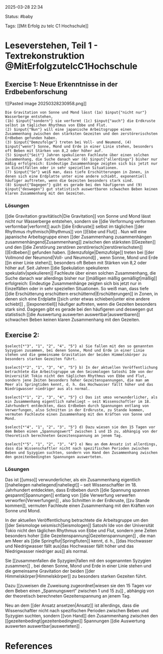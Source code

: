 2025-03-28 22:34

Status: #baby 

Tags: [[Mit Erfolg zu telc C1 Hochschule]]

# Leseverstehen, Teil 1 - Textrekonstruktion @MitErfolgzutelcC1Hochschule

## Exercise 1: Neue Erkenntnisse in der Erdbebenforschung

![[Pasted image 20250328230958.png]]

```exercise
Die Gravitation von Sonne und Mond lässt (1a) $input{"nicht nur"} Wasserberge entstehen, 
(1b) $input{"sondern"} sie verformt (1c) $input{"auch"} die Erdkruste selbst im täglichen Rhythmus von Ebbe und Flut.
(2) $input{"Nun"} will eine japanische Arbeitsgruppe einen Zusammenhang zwischen den stärksten Gezeiten und den zerstörerischsten Erdbeben gefunden haben.  
(3) $input{"Demzufolge"} treten bei Voll- und Neumond, (4) $input{"wenn"} Sonne, Mond und Erde in einer Linie stehen, besonders oft Beben mit Stärken von 8,2 oder höher auf.  
(5) $input{"Seit"} Jahren spekulieren Fachleute über einen solchen Zusammenhang, die Suche danach war (6) $input{"allerdings"} bisher nur mäßig erfolgreich: Eindeutige Zusammenhänge zeigten sich bis jetzt nur in Einzelfällen oder in sehr speziellen Situationen.  
(7) $input{"So"} weiß man, dass tiefe Erschütterungen in Zonen, in denen sich eine Erdplatte unter eine andere schiebt, exponentiell häufiger auftreten, wenn die Gezeiten besonders stark sind.  
(8) $input{"Dagegen"} gibt es gerade bei den häufigeren und (9) $input{"deswegen"} gut statistisch auswertbaren schwachen Beben keinen klaren Zusammenhang mit den Gezeiten.
```

### Lösungen

[[die Gravitation gravitätisch|Die Gravitation]]  von Sonne und Mond lässt nicht nur Wasserberge entstehen, sondern sie [[die Verformung verformen verformbar|verformt]]  auch [[die Erdkruste]] selbst im täglichen [[der Rhythmus rhythmisch|Rhythmus]]  von [[Ebbe und Flut]] . Nun will eine japanische Arbeitsgruppe einen [[der Zusammenhang zusammenhängen zusammenhängend|Zusammenhang]] zwischen den stärksten [[Gezeiten]] und den [[die Zerstörung zerstören zerstörerisch|zerstörerischsten]]  [[Erdbeben]] gefunden haben. [[demzufolge|Demzufolge]]  treten bei [[der Vollmond der Neumond|Voll- und Neumond]] , wenn Sonne, Mond und Erde [[in einer Linie stehen]], besonders oft Beben mit Stärken von 8,2 oder höher auf. Seit Jahren [[die Spekulation spekulieren spekulativ|spekulieren]]  Fachleute über einen solchen Zusammenhang, die Suche danach war allerdings bisher nur [[mäßigen mäßig gemäßigt|mäßig]]  erfolgreich: Eindeutige Zusammenhänge zeigten sich bis jetzt nur in Einzelfällen oder in sehr speziellen Situationen. So weiß man, dass tiefe [[die Erschütterung erschüttern erschütternd|Erschütterungen]]  in Zonen, in denen sich eine Erdplatte [[sich unter etwas schieben|unter eine andere schiebt]] , [[exponentiell]] häufiger auftreten, wenn die Gezeiten besonders stark sind. Dagegen gibt es gerade bei den häufigeren und deswegen gut statistisch [[die Auswertung auswerten auswertbar|auswertbaren]]  schwachen Beben keinen klaren Zusammenhang mit den Gezeiten.

## Exercise 2: 

```exercise
$select{*"3", "1", "2", "4", "5"} a) Sie fallen mit den so genannten Syzygien zusammen, bei denen Sonne, Mond und Erde in einer Linie stehen und die gemeinsame Gravitation der beiden Himmelskörper zu besonders starken Gezeiten führt.

$select{*"2", "1", "3", "4", "5"} b) In der aktuellen Veröffentlichung betrachtete die Arbeitsgruppe um den Seismologen Satoshi Ide von der Universität Tokio nicht den täglichen Rhythmus von Ebbe und Flut, sondern jene Zeiten besonders hoher Gezeitenspannungen, die man am Meer als Springtiden kennt, d. h. das Hochwasser fällt höher und das Niedrigwasser niedriger aus als normal.

$select{*"1", "2", "3", "4", "5"} c) Das ist umso verwunderlicher, als ein Zusammenhang eigentlich naheliegt – seit Wissenschaftler im 18. Jahrhundert entdeckten, dass Erdbeben durch Spannungen entlang von Verwerfungen, also Schnitten in der Erdkruste, zu Stande kommen, vermuten Fachleute einen Zusammenhang mit den Kräften von Sonne und Mond.

$select{*"4", "1", "2", "3", "5"} d) Dazu wiesen sie den 15 Tagen vor dem Beben einen „Spannungswert“ zwischen 1 und 15 zu, abhängig von der theoretisch berechneten Gezeitenspannung an jenem Tag.

$select{*"5", "1", "2", "3", "4"} e) Neu an dem Ansatz ist allerdings, dass die Wissenschaftler nicht nach spezifischen Perioden zwischen Beben und Syzygien suchten, sondern von Hand den Zusammenhang zwischen den gezeitenbedingten Spannungen auswerteten.
```

### Lösungen

Das ist [[umso]] verwunderlicher, als ein Zusammenhang eigentlich [[naheliegen naheliegend|naheliegt]]  – seit Wissenschaftler im 18. Jahrhundert entdeckten, dass Erdbeben durch [[die Spannung spannen gespannt|Spannungen]]  entlang von [[die Verwerfung verwerfen verworfen|Verwerfungen]] , also Schnitten in der Erdkruste, [[zu Stande kommen]], vermuten Fachleute einen Zusammenhang mit den Kräften von Sonne und Mond. 

In der aktuellen Veröffentlichung betrachtete die Arbeitsgruppe um den [[der Seismologe seismisch|Seismologen]]  Satoshi Ide von der Universität Tokio nicht den täglichen Rhythmus von Ebbe und Flut, sondern jene Zeiten besonders hoher [[die Gezeitenspannung|Gezeitenspannungen]] , die man am Meer als [[die Springflut|Springfluten]]  kennt, d. h., [[das Hochwasser und Niedrigwasser fällt aus|das Hochwasser fällt höher und das Niedrigwasser niedriger aus]]  als normal. 

Sie [[zusammenfallen die Syzygien|fallen mit den sogenannten Syzygien zusammen]] , bei denen Sonne, Mond und Erde in einer Linie stehen und die gemeinsame Gravitation der beiden [[der Himmelskörper|Himmelskörper]]  zu besonders starken Gezeiten führt. 

Dazu [[zuweisen die Zuweisung zugeordnet|wiesen sie den 15 Tagen vor dem Beben einen „Spannungswert“ zwischen 1 und 15 zu]] , abhängig von der theoretisch berechneten Gezeitenspannung an jenem Tag. 

Neu an dem [[der Ansatz ansetzen|Ansatz]]  ist allerdings, dass die Wissenschaftler nicht nach spezifischen Perioden zwischen Beben und Syzygien suchten, sondern [[von Hand]] den Zusammenhang zwischen den [[gezeitenbedingt|gezeitenbedingten]]  Spannungen [[die Auswertung auswerten auswertbar|auswerteten]] .









# References
